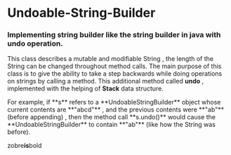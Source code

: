 # Undoable-String-Builder
### Implementing string builder like the string builder in java with undo operation.
<p>
This class describes a mutable and modifiable String , the length of the String can be changed throughout method calls.
  The main purpose of this class is to give the ability to take a step backwards while doing operations on strings by calling a method.
  This additional method called <strong>undo</strong> , implemented with the helping of <strong>Stack</strong> data structure.
 <p>
 For example, if  **s** refers to a **UndoableStringBuilder** object whose current contents are **"abcd"** , and the previous contents
  were **"ab"** (before appending) , then the method call  **s.undo()**
  would cause the **UndoableStringBuilder** to contain **"ab"** (like how the String was before).
   
   zobre**is**bold

